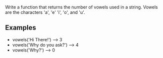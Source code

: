 Write a function that returns the number of vowels
used in a string. Vowels are the characters 'a', 'e'
'i', 'o', and 'u'.

## Examples

- vowels('Hi There!') --> 3
- vowels('Why do you ask?') --> 4
- vowels('Why?') --> 0
